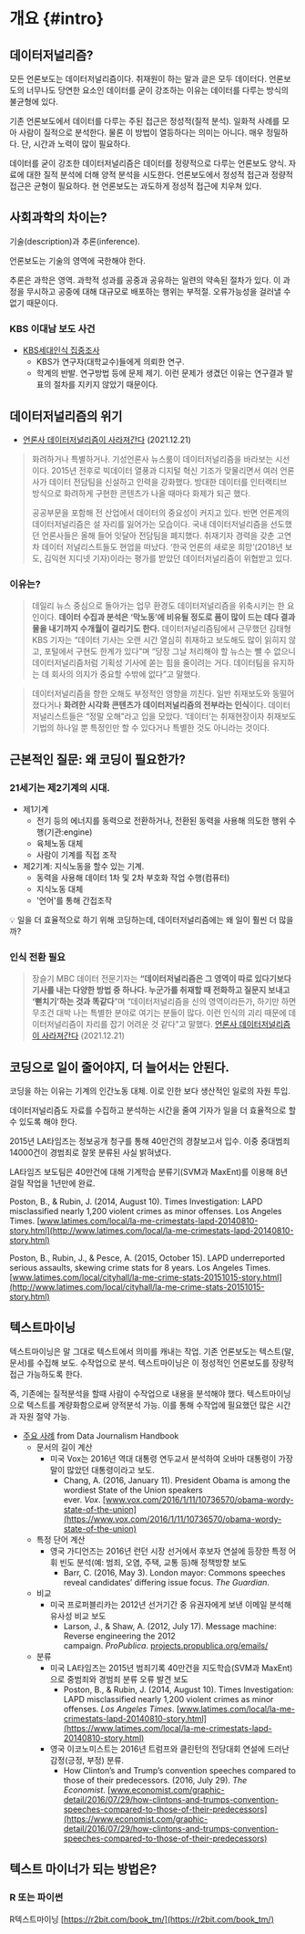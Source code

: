 # 개요 {#intro}

## 데이터저널리즘?

모든 언론보도는 데이터저널리즘이다. 취재원이 하는 말과 글은 모두 데이터다. 언론보도의 너무나도 당연한 요소인 데이터를 굳이 강조하는 이유는 데이터를 다루는 방식의 불균형에 있다. 

기존 언론보도에서 데이터를 다루는 주된 접근은 정성적(질적 분석). 일화적 사례를 모아 사람이 질적으로 분석한다. 물론 이 방법이 열등하다는 의미는 아니다. 매우 정밀하다. 단, 시간과 노력이 많이 필요하다. 

데이터를 굳이 강조한 데이터저널리즘은 데이터를 정량적으로 다루는 언론보도 양식. 자료에 대한 질적 분석에 더해 양적 분석을 시도한다.  언론보도에서 정성적 접근과 정량적 접근은 균형이 필요하다. 현 언론보도는 과도하게 정성적 접근에 치우쳐 있다.

## 사회과학의 차이는?

기술(description)과 추론(inference).

언론보도는 기술의 영역에 국한해야 한다.

추론은 과학은 영역. 과학적 성과를 공중과 공유하는 일련의 약속된 절차가 있다. 이 과정을 무시하고 공중에 대해 대규모로 배포하는 행위는 부적절. 오류가능성을 걸러낼 수 없기 때문이다.

### KBS 이대남 보도 사건

- [KBS세대인식 집중조사](https://news.kbs.co.kr/news/view.do?ncd=5218373)
    - KBS가 연구자(대학교수)들에게 의뢰한 연구.
    - 학계의 반발. 연구방법 등에 문제 제기. 이런 문제가 생겼던 이유는 연구결과 발표의 절차를 지키지 않았기 때문이다.

## 데이터저널리즘의 위기

- [언론사 데이터저널리즘이 사라져간다](http://m.journalist.or.kr/m/m_article.html?no=50649) (2021.12.21)

> 화려하거나 특별하거나. 기성언론사 뉴스룸이 데이터저널리즘을 바라보는 시선이다. 2015년 전후로 빅데이터 열풍과 디지털 혁신 기조가 맞물리면서 여러 언론사가 데이터 전담팀을 신설하고 인력을 강화했다. 방대한 데이터를 인터랙티브 방식으로 화려하게 구현한 콘텐츠가 나올 때마다 화제가 되곤 했다.
> 
> 
> 공공부문을 포함해 전 산업에서 데이터의 중요성이 커지고 있다. 반면 언론계의 데이터저널리즘은 설 자리를 잃어가는 모습이다. 국내 데이터저널리즘을 선도했던 언론사들은 올해 들어 잇달아 전담팀을 폐지했다. 취재기자 경력을 갖춘 고연차 데이터 저널리스트들도 현업을 떠났다. ‘한국 언론의 새로운 희망’(2018년 보도, 김익현 지디넷 기자)이라는 평가를 받았던 데이터저널리즘이 위협받고 있다.
> 

### 이유는?

> 데일리 뉴스 중심으로 돌아가는 업무 환경도 데이터저널리즘을 위축시키는 한 요인이다. **데이터 수집과 분석은 ‘막노동’에 비유될 정도로 품이 많이 드는 데다 결과물을 내기까지 수개월이 걸리기도 한다.** 데이터저널리즘팀에서 근무했던 김태형 KBS 기자는 “데이터 기사는 오랜 시간 열심히 취재하고 보도해도 많이 읽히지 않고, 포털에서 구현도 한계가 있다”며 “당장 그날 처리해야 할 뉴스는 뺄 수 없으니 데이터저널리즘처럼 기획성 기사에 쏟는 힘을 줄이려는 거다. 데이터팀을 유지하는 데 회사의 의지가 중요할 수밖에 없다”고 말했다.
> 

> 데이터저널리즘을 향한 오해도 부정적인 영향을 끼친다. 일반 취재보도와 동떨어졌다거나 **화려한 시각화 콘텐츠가 데이터저널리즘의 전부라는 인식**이다. 데이터 저널리스트들은 “정말 오해”라고 입을 모았다. ‘데이터’는 취재현장이자 취재보도 기법의 하나일 뿐 특정인만 할 수 있다거나 특별한 것도 아니라는 것이다.
> 

## 근본적인 질문: 왜 코딩이 필요한가?

### 21세기는 제2기계의 시대.

- 제1기계
    - 전기 등의 에너지를 동력으로 전환하거나, 전환된 동력을 사용해 의도한 행위 수행(기관:engine)
    - 육체노동 대체
    - 사람이 기계를 직접 조작
- 제2기계: 지식노동을 할수 있는 기계.
    - 동력을 사용해 데이터 1차 및 2차 부호화 작업 수행(컴퓨터)
    - 지식노동 대체
    - '언어'를 통해 간접조작
    

<aside>
💡 일을 더 효율적으로 하기 위해 코딩하는데, 데이터저널리즘에는 왜 일이 훨씬 더 많을까?

</aside>

### 인식 전환 필요

> 장슬기 MBC 데이터 전문기자는 **“데이터저널리즘은 그 영역이 따로 있다기보다 기사를 내는 다양한 방법 중 하나다. 누군가를 취재할 때 전화하고 질문지 보내고 ‘뻗치기’하는 것과 똑같다**”며 “데이터저널리즘을 신의 영역이라든가, 하기만 하면 무조건 대박 나는 특별한 분야로 여기는 분들이 많다. 이런 인식의 괴리 때문에 데이터저널리즘이 자리를 잡기 어려운 것 같다”고 말했다. [언론사 데이터저널리즘이 사라져간다](http://m.journalist.or.kr/m/m_article.html?no=50649) (2021.12.21)
> 

## 코딩으로 일이 줄어야지, 더 늘어서는 안된다.

코딩을 하는 이유는 기계의 인간노동 대체. 이로 인한 보다 생산적인 일로의 자원 투입. 

데이터저널리즘도 자료를 수집하고 분석하는 시간을 줄여 기자가 일을 더 효율적으로 할 수 있도록 해야 한다. 

2015년 LA타임즈는 정보공개 청구를 통해 40만건의 경찰보고서 입수. 이중 중대범죄 14000건이 경범죄로 잘못 분류된 사실 밝혀냈다.

LA타임즈 보도팀은 40만건에 대해 기계학습 분류기(SVM과 MaxEnt)를 이용해 8년 걸릴 작업을 1년만에 완료.

Poston, B., & Rubin, J. (2014, August 10). Times Investigation: LAPD misclassified nearly 1,200 violent crimes as minor offenses. Los Angeles Times. [www.latimes.com/local/la-me-crimestats-lapd-20140810-story.html](http://www.latimes.com/local/la-me-crimestats-lapd-20140810-story.html)

Poston, B., Rubin, J., & Pesce, A. (2015, October 15). LAPD underreported serious assaults, skewing crime stats for 8 years. Los Angeles Times. [www.latimes.com/local/cityhall/la-me-crime-stats-20151015-story.html](http://www.latimes.com/local/cityhall/la-me-crime-stats-20151015-story.html)

## 텍스트마이닝

텍스트마이닝은 말 그대로 텍스트에서 의미를 캐내는 작업. 기존 언론보도는 텍스트(말, 문서)를 수집해 보도. 수작업으로 분석. 텍스트마이닝은 이 정성적인 언론보도를 장량적 접근 가능하도록 한다. 

즉, 기존에는 질적분석을 할때 사람이 수작업으로 내용을 분석해야 했다. 텍스트마이닝으로 텍스트를 계량화함으로써 양적분석 가능. 이를 통해 수작업에 필요했던 많은 시간과 자원 절약 가능. 

- [주요 사례](https://datajournalism.com/read/handbook/two/working-with-data/text-as-data-finding-stories-in-corpora) from Data Journalism Handbook
    - 문서의 길이 계산
        - 미국 Vox는 2016년 역대 대통령 연두교서 분석하여 오바마 대통령이 가장 말이 많았던 대통령이라고 보도.
            - Chang, A. (2016, January 11). President Obama is among the wordiest State of the Union speakers ever. *Vox*. [www.vox.com/2016/1/11/10736570/obama-wordy-state-of-the-union](https://www.vox.com/2016/1/11/10736570/obama-wordy-state-of-the-union)
    - 특정 단어 계산
        - 영국 가디언즈는 2016년 런던 시장 선거에서 후보자 연설에 등장한 특정 어휘 빈도 분석(예: 범죄, 오염, 주택, 교통 등)해 정책방향 보도
            - Barr, C. (2016, May 3). London mayor: Commons speeches reveal candidates’ differing issue focus. *The Guardian*.
    - 비교
        - 미국 프로퍼블리카는 2012년 선거기간 중 유권자에게 보낸 이메일 분석해 유사성 비교 보도
            - Larson, J., & Shaw, A. (2012, July 17). Message machine: Reverse engineering the 2012 campaign. *ProPublica*. [projects.propublica.org/emails/](https://projects.propublica.org/emails/)
    - 분류
        - 미국 LA타임즈는 2015년 범죄기록 40만건을 지도학습(SVM과 MaxEnt)으로 중범죄와 경범죄 분류 오류 발견 보도
            - Poston, B., & Rubin, J. (2014, August 10). Times Investigation: LAPD misclassified nearly 1,200 violent crimes as minor offenses. *Los Angeles Times*. [www.latimes.com/local/la-me-crimestats-lapd-20140810-story.html](https://www.latimes.com/local/la-me-crimestats-lapd-20140810-story.html)
        - 영국 이코노미스트는 2016년 트럼프와 클린턴의 전당대회 연설에 드러난 감정(긍정, 부정) 분류.
            - How Clinton’s and Trump’s convention speeches compared to those of their predecessors. (2016, July 29). *The Economist*. [www.economist.com/graphic-detail/2016/07/29/how-clintons-and-trumps-convention-speeches-compared-to-those-of-their-predecessors](https://www.economist.com/graphic-detail/2016/07/29/how-clintons-and-trumps-convention-speeches-compared-to-those-of-their-predecessors)
              
              

## 텍스트 마이너가 되는 방법은?

### R 또는 파이썬

R텍스트마이닝 [https://r2bit.com/book_tm/](https://r2bit.com/book_tm/)
